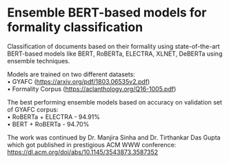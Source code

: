 # Ensemble BERT-based models for formality classification
Classification of documents based on their formality using state-of-the-art BERT-based models like BERT, RoBERTa, ELECTRA, XLNET, DeBERTa using ensemble techniques.

Models are trained on two different datasets:  
• GYAFC (https://arxiv.org/pdf/1803.06535v2.pdf)  
• Formality Corpus (https://aclanthology.org/Q16-1005.pdf)  

The best performing ensemble models based on accuracy on validation set of GYAFC corpus:  
• RoBERTa + ELECTRA - 94.91%  
• BERT + RoBERTa - 94.70%  

The work was continued by Dr. Manjira Sinha and Dr. Tirthankar Das Gupta which got published in prestigious ACM WWW conference: https://dl.acm.org/doi/abs/10.1145/3543873.3587352
